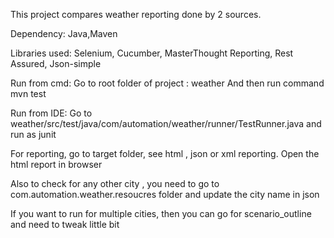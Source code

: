 This project compares weather reporting done by 2 sources.

Dependency: Java,Maven

Libraries used: Selenium, Cucumber, MasterThought  Reporting, Rest Assured, Json-simple

Run  from cmd:
Go to root folder of project : weather
And then run command mvn test

Run from IDE:
Go to weather/src/test/java/com/automation/weather/runner/TestRunner.java and run as junit



For reporting, go to target folder, see html , json or xml reporting. Open the html report in browser


Also to check for any other city , you need to go to com.automation.weather.resoucres folder and update the city name in json

If you want to run for multiple cities, then you can go for scenario_outline and need to tweak  little bit
